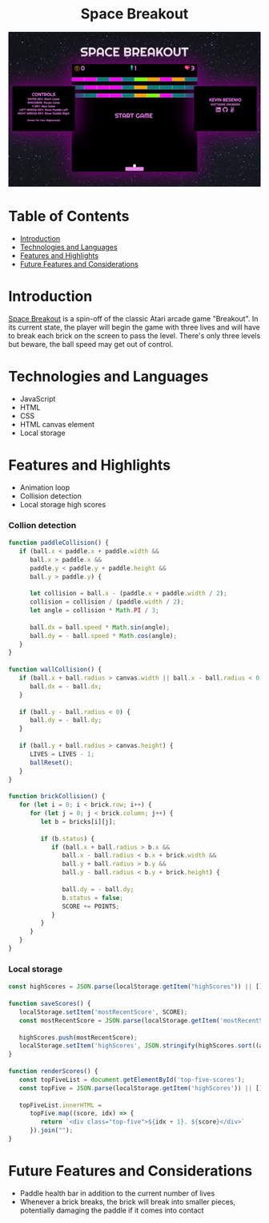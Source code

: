 <h1 align="center">Space Breakout</h1>

<div align="center">
   <a href="https://besenio.github.io/SpaceBreakout/">
      <img src="./images/space-breakout-splash-page.PNG">
   </a>
</div>

# Table of Contents
* <a href="#introduction">Introduction</a>
* <a href="#technologies">Technologies and Languages</a>
* <a href="#features">Features and Highlights</a>
* <a href="#futurefeatures">Future Features and Considerations</a>

<div id="introduction"></div>

# Introduction
[Space Breakout](https://besenio.github.io/SpaceBreakout/) is a spin-off of the classic Atari arcade game "Breakout". In its current state, the player will begin the game with three lives and will have to break each brick on the screen to pass the level. There's only three levels but beware, the ball speed may get out of control. 

<div id="technologies"></div>

# Technologies and Languages
-	JavaScript
-	HTML
-	CSS
-  HTML canvas element
-  Local storage

<div id="features"></div>

# Features and Highlights
-  Animation loop
-	Collision detection
-	Local storage high scores

<h3>Collion detection</h3>

```javascript
function paddleCollision() {
   if (ball.x < paddle.x + paddle.width &&
      ball.x > paddle.x &&
      paddle.y < paddle.y + paddle.height &&
      ball.y > paddle.y) {

      let collision = ball.x - (paddle.x + paddle.width / 2);
      collision = collision / (paddle.width / 2);
      let angle = collision * Math.PI / 3;

      ball.dx = ball.speed * Math.sin(angle);
      ball.dy = - ball.speed * Math.cos(angle);
   }
}

function wallCollision() {
   if (ball.x + ball.radius > canvas.width || ball.x - ball.radius < 0) {
      ball.dx = - ball.dx;
   }

   if (ball.y - ball.radius < 0) {
      ball.dy = - ball.dy;
   }

   if (ball.y + ball.radius > canvas.height) {
      LIVES = LIVES - 1;
      ballReset();
   }
}

function brickCollision() {
   for (let i = 0; i < brick.row; i++) {
      for (let j = 0; j < brick.column; j++) {
         let b = bricks[i][j];

         if (b.status) {
            if (ball.x + ball.radius > b.x &&
               ball.x - ball.radius < b.x + brick.width &&
               ball.y + ball.radius > b.y &&
               ball.y - ball.radius < b.y + brick.height) {

               ball.dy = - ball.dy;
               b.status = false;
               SCORE += POINTS;
            }
         }
      }
   }
}
```

<h3>Local storage</h3>

```javascript
const highScores = JSON.parse(localStorage.getItem("highScores")) || [];

function saveScores() {
   localStorage.setItem('mostRecentScore', SCORE);
   const mostRecentScore = JSON.parse(localStorage.getItem('mostRecentScore'));

   highScores.push(mostRecentScore);
   localStorage.setItem('highScores', JSON.stringify(highScores.sort((a, b) => b - a).splice(0, 5)));
}

function renderScores() {
   const topFiveList = document.getElementById('top-five-scores');
   const topFive = JSON.parse(localStorage.getItem('highScores')) || [];

   topFiveList.innerHTML =
      topFive.map((score, idx) => {
         return `<div class="top-five">${idx + 1}. ${score}</div>`
      }).join("");
}
```

<div id="futurefeatures"></div>

# Future Features and Considerations
-  Paddle health bar in addition to the current number of lives
-	Whenever a brick breaks, the brick will break into smaller pieces, potentially damaging the paddle if it comes into contact